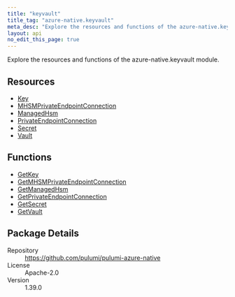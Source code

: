 ```yaml
---
title: "keyvault"
title_tag: "azure-native.keyvault"
meta_desc: "Explore the resources and functions of the azure-native.keyvault module."
layout: api
no_edit_this_page: true
---
```


<!-- WARNING: this file was generated by Pulumi Docs Generator. -->
<!-- Do not edit by hand unless you're certain you know what you are doing! -->

Explore the resources and functions of the azure-native.keyvault module.

<h2 id="resources">Resources</h2>
<ul class="api">
    <li><a href="key" title="Key"><span class="api-symbol api-symbol--resource"></span>Key</a></li>
    <li><a href="mhsmprivateendpointconnection" title="MHSMPrivateEndpointConnection"><span class="api-symbol api-symbol--resource"></span>MHSMPrivateEndpointConnection</a></li>
    <li><a href="managedhsm" title="ManagedHsm"><span class="api-symbol api-symbol--resource"></span>ManagedHsm</a></li>
    <li><a href="privateendpointconnection" title="PrivateEndpointConnection"><span class="api-symbol api-symbol--resource"></span>PrivateEndpointConnection</a></li>
    <li><a href="secret" title="Secret"><span class="api-symbol api-symbol--resource"></span>Secret</a></li>
    <li><a href="vault" title="Vault"><span class="api-symbol api-symbol--resource"></span>Vault</a></li>
</ul>

<h2 id="functions">Functions</h2>
<ul class="api">
    <li><a href="getkey" title="GetKey"><span class="api-symbol api-symbol--function"></span>GetKey</a></li>
    <li><a href="getmhsmprivateendpointconnection" title="GetMHSMPrivateEndpointConnection"><span class="api-symbol api-symbol--function"></span>GetMHSMPrivateEndpointConnection</a></li>
    <li><a href="getmanagedhsm" title="GetManagedHsm"><span class="api-symbol api-symbol--function"></span>GetManagedHsm</a></li>
    <li><a href="getprivateendpointconnection" title="GetPrivateEndpointConnection"><span class="api-symbol api-symbol--function"></span>GetPrivateEndpointConnection</a></li>
    <li><a href="getsecret" title="GetSecret"><span class="api-symbol api-symbol--function"></span>GetSecret</a></li>
    <li><a href="getvault" title="GetVault"><span class="api-symbol api-symbol--function"></span>GetVault</a></li>
</ul>

<h2 id="package-details">Package Details</h2>
<dl class="package-details">
	<dt>Repository</dt>
	<dd><a href="https://github.com/pulumi/pulumi-azure-native">https://github.com/pulumi/pulumi-azure-native</a></dd>
	<dt>License</dt>
	<dd>Apache-2.0</dd>
	<dt>Version</dt>
	<dd>1.39.0</dd>
</dl>

